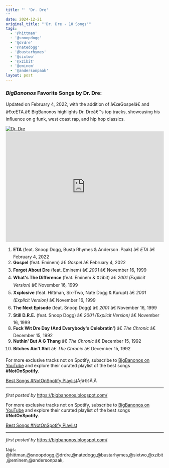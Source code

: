 ```yaml
---
title: "' 'Dr. Dre'
'"
date: 2024-12-21
original_title: "'Dr. Dre - 10 Songs'"
tags:
  - '@hittman'
  - '@snoopdogg'
  - '@drdre'
  - '@natedogg'
  - '@bustarhymes'
  - '@sixtwo'
  - '@xzibit'
  - '@eminem'
  - '@andersonpaak'
layout: post
---
```

<h3><em>BigBanonos</em> Favorite Songs by Dr. Dre:</h3> <p>Updated on February 4, 2022, with the addition of â€œGospelâ€ and â€œETA.â€ BigBanonos highlights Dr. Dreâ€™s top tracks, showcasing his influence on g funk, west coast rap, and hip hop classics.</p> <!--Image-->
<div class="separator"> <a href="https://media.gq.com/photos/64b162bef8b3d9b70b372fcd/1:1/w_1125,h_1125,c_limit/dre.jpg" > <img alt="Dr. Dre" src="https://media.gq.com/photos/64b162bef8b3d9b70b372fcd/1:1/w_1125,h_1125,c_limit/dre.jpg" /> </a>
</div> <!--Spotify Playlist Embed-->
<iframe allow="autoplay; clipboard-write; encrypted-media; fullscreen; picture-in-picture" allowfullscreen="" frameborder="0" height="352" loading="lazy" src="https://open.spotify.com/embed/playlist/4l1PDGueqE6JkaSphgcOhS?utm_source=generator" width="100%"></iframe> <!--Song Listings-->
<ol> <li><strong>ETA</strong> (feat. Snoop Dogg, Busta Rhymes & Anderson .Paak) â€ <em>ETA</em> â€ February 4, 2022</li> <li><strong>Gospel</strong> (feat. Eminem) â€ <em>Gospel</em> â€ February 4, 2022</li> <li><strong>Forgot About Dre</strong> (feat. Eminem) â€ <em>2001</em> â€ November 16, 1999</li> <li><strong>What's The Difference</strong> (feat. Eminem & Xzibit) â€ <em>2001 (Explicit Version)</em> â€ November 16, 1999</li> <li><strong>Xxplosive</strong> (feat. Hittman, Six-Two, Nate Dogg & Kurupt) â€ <em>2001 (Explicit Version)</em> â€ November 16, 1999</li> <li><strong>The Next Episode</strong> (feat. Snoop Dogg) â€ <em>2001</em> â€ November 16, 1999</li> <li><strong>Still D.R.E.</strong> (feat. Snoop Dogg) â€ <em>2001 (Explicit Version)</em> â€ November 16, 1999</li> <li><strong>Fuck Wit Dre Day (And Everybody's Celebratin')</strong> â€ <em>The Chronic</em> â€ December 15, 1992</li> <li><strong>Nuthin' But A G Thang</strong> â€ <em>The Chronic</em> â€ December 15, 1992</li> <li><strong>Bitches Ain't Shit</strong> â€ <em>The Chronic</em> â€ December 15, 1992</li>
</ol> <!--Subscribe and Playlist Links-->
<div> <p>For more exclusive tracks not on Spotify, subscribe to <a href="https://www.youtube.com/@BigBanonos" target="_blank">BigBanonos on YouTube</a> and explore their curated playlist of the best songs <strong>#NotOnSpotify</strong>.</p> <p><a href="https://www.youtube.com/playlist?list=PLtuNtuTatqI0kFahUCbtbfenC_ET5O_tr" target="_blank">Best Songs #NotOnSpotify Playlist</a>Ãƒâ€šÃ‚Â </p></div> <hr /> <p><em>first posted by</em> <a href="https://bigbanonos.blogspot.com/" rel="noopener" target="_new">https://bigbanonos.blogspot.com/</a></p>


<!--Subscribe and Playlist Links-->
<div>
    <p>For more exclusive tracks not on Spotify, subscribe to <a href="https://www.youtube.com/@BigBanonos" target="_blank">BigBanonos on YouTube</a> and explore their curated playlist of the best songs <strong>#NotOnSpotify</strong>.</p>
    <p><a href="https://www.youtube.com/playlist?list=PLtuNtuTatqI0kFahUCbtbfenC_ET5O_tr" target="_blank">Best Songs #NotOnSpotify Playlist<br /></a></p></div>

<hr />

<p><em>first posted by</em> <a href="https://bigbanonos.blogspot.com/" rel="noopener" target="_new">https://bigbanonos.blogspot.com/</a></p>

<p>tags: @hittman,@snoopdogg,@drdre,@natedogg,@bustarhymes,@sixtwo,@xzibit,@eminem,@andersonpaak,</p>
